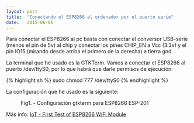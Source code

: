 ```yaml
---
layout: post
title:  "Conectando el ESP8266 al ordenador por el puerto serie"
date:   2015-06-06
---
```


Para conectar el ESP8266 al pc basta con conectar el conversor USB-serie (menos el pin de 5v) al chip y conectar los pines CHIP_EN a Vcc (3.3v) y el pin IO15 (mirando desde arriba el primero de la derecha) a tierra gnd.

La terminal que he usado es la GTKTerm. Vamos a conectar el ESP8266 al puerto /dev/ttyS0, por lo que habrá que darle permisos de ejecución:

{% highlight sh %}
sudo chmod 777 /dev/ttyS0
{% endhighlight %}

La configuración que he usado es la siguiente:

<figure>
	<img src="{{ '/assets/img/gtkterm_config.png' | prepend: site.baseurl }}" alt=""> 
	<figcaption>Fig1. - Configuración gtkterm para ESP8266 ESP-201</figcaption>
</figure>



Más info: <a href="http://hanneslehmann.github.io/2014/12/ESP8266Module/">IoT - First Test of ESP8266 WiFi Module</a> 